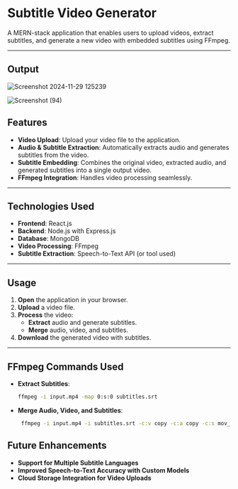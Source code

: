 # Subtitle Video Generator

A MERN-stack application that enables users to upload videos, extract subtitles, and generate a new video with embedded subtitles using FFmpeg.

---

## Output

![Screenshot 2024-11-29 125239](https://github.com/user-attachments/assets/364078ac-1f0f-4682-af03-e7ff0cff5629)

![Screenshot (94)](https://github.com/user-attachments/assets/3cb21336-f6ce-4019-afd0-90aee3e74bc0)

## Features

- **Video Upload**: Upload your video file to the application.  
- **Audio & Subtitle Extraction**: Automatically extracts audio and generates subtitles from the video.  
- **Subtitle Embedding**: Combines the original video, extracted audio, and generated subtitles into a single output video.  
- **FFmpeg Integration**: Handles video processing seamlessly.  

---

## Technologies Used

- **Frontend**: React.js  
- **Backend**: Node.js with Express.js  
- **Database**: MongoDB  
- **Video Processing**: FFmpeg  
- **Subtitle Extraction**: Speech-to-Text API (or tool used)  

---

## Usage

1. **Open** the application in your browser.  
2. **Upload** a video file.  
3. **Process** the video:  
   - **Extract** audio and generate subtitles.  
   - **Merge** audio, video, and subtitles.  
4. **Download** the generated video with subtitles.  

---

## FFmpeg Commands Used

- **Extract Subtitles**:  
  ```bash
  ffmpeg -i input.mp4 -map 0:s:0 subtitles.srt
- **Merge Audio, Video, and Subtitles**:
  ```bash
   ffmpeg -i input.mp4 -i subtitles.srt -c:v copy -c:a copy -c:s mov_text output.mp4

## Future Enhancements

- **Support for Multiple Subtitle Languages**  
- **Improved Speech-to-Text Accuracy with Custom Models**  
- **Cloud Storage Integration for Video Uploads**  
